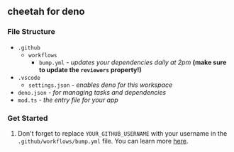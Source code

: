 ## cheetah for deno

### File Structure

- `.github`
  - `workflows`
    - `bump.yml` *- updates your dependencies daily at 2pm* **(make sure to update the `reviewers` property!)**
- `.vscode`
  - `settings.json` *- enables deno for this workspace*
- `deno.json` *- for managing tasks and dependencies*
- `mod.ts` *- the entry file for your app*

### Get Started

1. Don't forget to replace `YOUR_GITHUB_USERNAME` with your username in the `.github/workflows/bump.yml` file. You can learn more [here](https://github.com/azurystudio/bump#readme).
